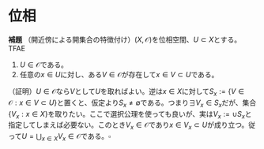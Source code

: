 
# 位相





__補題__ （開近傍による開集合の特徴付け）$(X, \mathcal{O})$を位相空間、$U\subset X$とする。TFAE

1. $U\in\mathcal{O}$である。
1. 任意の$x\in U$に対し、ある$V\in\mathcal{O}$が存在して$x\in V\subset U$である。

（証明）$U\in\mathcal{O}$なら$V$として$U$を取ればよい。逆は$x\in X$に対して$S_{x}:=\lbrace V\in\mathcal{O} : x\in V\subset U \rbrace$と置くと、仮定より$S_{x}\neq\emptyset$である。つまり$\exists V_{x}\in S_{x}$だが、集合$\lbrace V_{x} : x\in X \rbrace$を取りたい。ここで選択公理を使っても良いが、実は$V_{x}:=\cup S_{x}$と指定してしまえば必要ない。このとき$V_{x}\in\mathcal{O}$であり$x\in V_{x}\subset U$が成り立つ。従って$U=\bigcup_{x\in X}V_{x}\in\mathcal{O}$である。$\square$